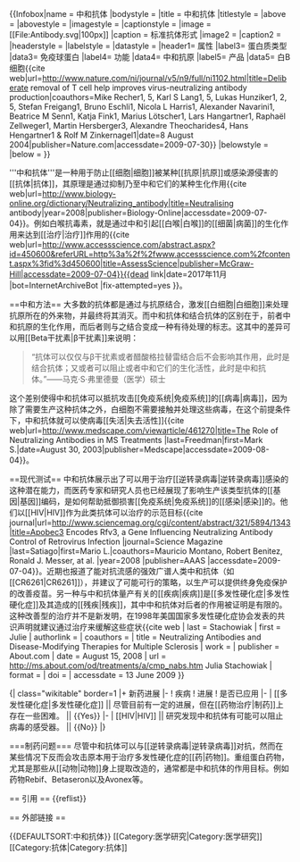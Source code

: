 {{Infobox|name         = 中和抗体
|bodystyle    = 
|title        = 中和抗体
|titlestyle   = 
|above        = 
|abovestyle   = 
|imagestyle   = 
|captionstyle = 
|image        = [[File:Antibody.svg|100px]]
|caption      = 标准抗体形式
|image2       = 
|caption2     = 
|headerstyle  = 
|labelstyle   = 
|datastyle    = 
|header1= 属性
|label3= 蛋白质类型
|data3= 免疫球蛋白
|label4= 功能
|data4= 中和抗原
|label5= 产品
|data5= 白B细胞<ref name="bcell">{{cite web|url=http://www.nature.com/ni/journal/v5/n9/full/ni1102.html|title=Deliberate removal of T cell help improves virus-neutralizing antibody production|coauthors=Mike Recher1, 5, Karl S Lang1, 5, Lukas Hunziker1, 2, 5, Stefan Freigang1, Bruno Eschli1, Nicola L Harris1, Alexander Navarini1, Beatrice M Senn1, Katja Fink1, Marius Lötscher1, Lars Hangartner1, Raphaël Zellweger1, Martin Hersberger3, Alexandre Theocharides4, Hans Hengartner1 & Rolf M Zinkernagel1|date=8 August 2004|publisher=Nature.com|accessdate=2009-07-30}}</ref><ref name="Stachowiak" />
|belowstyle =
|below = 
}}

'''中和抗体'''是一种用于防止[[细胞|细胞]]被某种[[抗原|抗原]]或感染源侵害的[[抗体|抗体]]，其原理是通过抑制乃至中和它们的某种生化作用<ref name="Def">{{cite web|url=http://www.biology-online.org/dictionary/Neutralizing_antibody|title=Neutralising antibody|year=2008|publisher=Biology-Online|accessdate=2009-07-04}}</ref>。例如白喉抗毒素，就是通过中和引起[[白喉|白喉]]的[[细菌|病菌]]的生化作用来达到[[治疗|治疗]]作用的<ref name="Path-1">{{cite web|url=http://www.accessscience.com/abstract.aspx?id=450600&referURL=http%3a%2f%2fwww.accessscience.com%2fcontent.aspx%3fid%3d450600|title=AssessScience|publisher=McGraw-Hill|accessdate=2009-07-04}}{{dead link|date=2017年11月 |bot=InternetArchiveBot |fix-attempted=yes }}</ref>。

==中和方法==
大多数的抗体都是通过与抗原结合，激发[[白细胞|白细胞]]来处理抗原所在的外来物，并最终将其消灭。而中和抗体和结合抗体的区别在于，前者中和抗原的生化作用，而后者则与之结合变成一种有待处理的标志<ref name="Freedman" />。这其中的差异可以用[[Beta干扰素|β干扰素]]来说明：
<blockquote>
“抗体可以仅仅与β干扰素或者醋酸格拉替雷结合后不会影响其作用，此时是结合抗体；又或者可以阻止或者中和它们的生化活性，此时是中和抗体。”——马克·S·弗里德曼（医学）硕士</blockquote>

这个差别使得中和抗体可以抵抗攻击[[免疫系统|免疫系统]]的[[病毒|病毒]]，因为除了需要生产这种抗体之外，白细胞不需要接触并处理这些病毒，在这个前提条件下，中和抗体就可以使病毒[[失活|失去活性]]<ref name="Freedman">{{cite web|url=http://www.medscape.com/viewarticle/461270|title=The Role of Neutralizing Antibodies in MS Treatments |last=Freedman|first=Mark S.|date=August 30, 2003|publisher=Medscape|accessdate=2009-08-04}}</ref>。

==现代测试==
中和抗体展示出了可以用于治疗[[逆转录病毒|逆转录病毒]]感染的这种潜在能力，而医药专家和研究人员也已经展现了影响生产该类型抗体的[[基因|基因]]编码，是如何帮助抵御损害[[免疫系统|免疫系统]]的[[感染|感染]]的。他们以[[HIV|HIV]]作为此类抗体可以治疗的示范目标<ref name="SciMag">{{cite journal|url=http://www.sciencemag.org/cgi/content/abstract/321/5894/1343|title=Apobec3 Encodes Rfv3, a Gene Influencing Neutralizing Antibody Control of Retrovirus Infection |journal=Science Magazine |last=Satiago|first=Mario L.|coauthors=Mauricio Montano, Robert Benitez, Ronald J. Messer, at al. |year=2008 |publisher=AAAS |accessdate=2009-07-04}}</ref>。近期也报道了能对抗流感的强效广谱人类中和抗体（如[[CR6261|CR6261]]），并建议了可能可行的策略，以生产可以提供终身免疫保护的改善疫苗。另一种与中和抗体量产有关的[[疾病|疾病]]是[[多发性硬化症|多发性硬化症]]及其造成的[[残疾|残疾]]，其中中和抗体对后者的作用被证明是有限的<ref name="Stachowiak"/>。这种改善型的治疗并不是新发明，在1998年美国国家多发性硬化症协会发表的共识声明就建议通过治疗来缓解这些症状<ref name="Stachowiak">{{cite web
  | last = Stachowiak
  | first = Julie
  | authorlink = 
  | coauthors = 
  | title = Neutralizing Antibodies and Disease-Modifying Therapies for Multiple Sclerosis
  | work = 
  | publisher = About.com
  | date = August 15, 2008
  | url = http://ms.about.com/od/treatments/a/cmp_nabs.htm Julia Stachowiak
  | format = 
  | doi = 
  | accessdate = 13 June 2009 }}
</ref><!-- This person has a PH.D. and specializes in Sclerosis. -->

{| class="wikitable" border=1
|+ 新药进展
|-
! 疾病
! 进展
! 是否已应用
|-
| [[多发性硬化症|多发性硬化症]] || 尽管目前有一定的进展，但在[[药物治疗|制药]]上存在一些困难。 || {{Yes}}
|-
| [[HIV|HIV]] || 研究发现中和抗体有可能可以阻止病毒的感受器。 || {{No}}
|}

===制药问题===
尽管中和抗体可以与[[逆转录病毒|逆转录病毒]]对抗，然而在某些情况下反而会攻击原本用于治疗多发性硬化症的[[药|药物]]。重组蛋白药物，尤其是那些从[[动物|动物]]身上提取改造的，通常都是中和抗体的作用目标。例如药物Rebif、Betaseron以及Avonex等<ref name="Stachowiak" />。

== 引用 ==
{{reflist}}

== 外部链接 ==

{{DEFAULTSORT:中和抗体}}
[[Category:医学研究|Category:医学研究]]
[[Category:抗体|Category:抗体]]